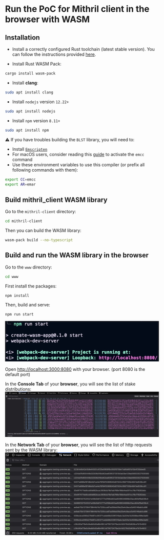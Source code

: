 # Run the PoC for Mithril client in the browser with WASM

## Installation
- Install a correctly configured Rust toolchain (latest stable version). You can follow the instructions provided [here](https://www.rust-lang.org/learn/get-started).

- Install Rust WASM Pack:
```bash
cargo install wasm-pack
```

- Install **clang**:
```bash
sudo apt install clang
```

- Install `nodejs` version `12.22+`
```bash
sudo apt install nodejs
```

- Install `npm` version `8.11+`
```bash
sudo apt install npm
```

:warning: If you have troubles building the `BLST` library, you will need to:
- Install [`Emscripten`](https://emscripten.org/docs/getting_started/downloads.html)
- For macOS users, consider reading this [guide](https://github.com/emscripten-core/emscripten/issues/5696) to activate the `emcc` command
- Use these environment variables to use this compiler (or prefix all following commands with them):
```bash
export CC=emcc
export AR=emar
```

## Build mithril_client WASM library

Go to the `mithril-client` directory:
```bash
cd mithril-client
```

Then you can build the WASM library:
```bash
wasm-pack build --no-typescript
```
## Build and run the WASM library in the browser

Go to the `www` directory:
```bash
cd www
```

First install the packages:
```bash
npm install
```

Then, build and serve:
```bash
npm run start
```
![Terminal Ouput](./terminal-output.png)

Open [http://localhost:3000:8080](http://localhost:3000:8080) with your browser. (port 8080 is the default port)

In the **Console Tab** of your **browser**, you will see the list of stake distributions:
![Console tab](./console-tab-browser.png)

In the **Network Tab** of your **browser**, you will see the list of http requests sent by the WASM library:
![Network Tab](./network-tab-browser.png)
